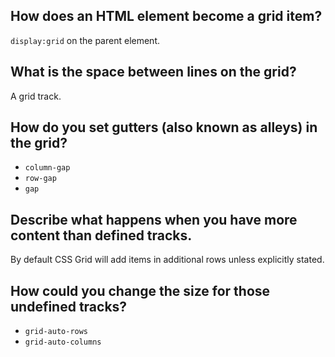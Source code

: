 ## How does an HTML element become a grid item?

`display:grid` on the parent element.

## What is the space between lines on the grid?

A grid track.

## How do you set gutters (also known as alleys) in the grid?

- `column-gap`
- `row-gap`
- `gap`

## Describe what happens when you have more content than defined tracks.

By default CSS Grid will add items in additional rows unless explicitly stated.

## How could you change the size for those undefined tracks?

- `grid-auto-rows`
- `grid-auto-columns`